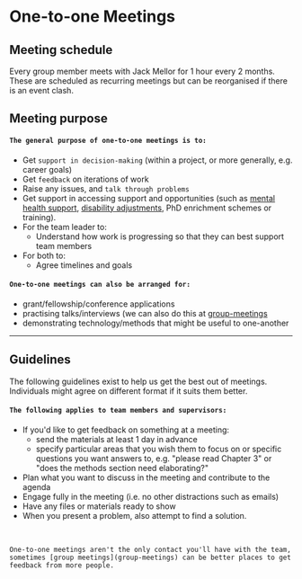 
# One-to-one Meetings


## Meeting schedule


Every group member meets with Jack Mellor for 1 hour every 2 months.
These are scheduled as recurring meetings but can be reorganised if there is an event clash.


## Meeting purpose

#### `The general purpose of one-to-one meetings is to:`
  -  Get `support in decision-making` (within a project, or more generally, e.g. career goals)
  -  Get `feedback` on iterations of work
  -  Raise any issues, and `talk through problems`
  -  Get support in accessing support and opportunities (such as [mental health support](https://www.bristol.ac.uk/students/support/wellbeing/), [disability adjustments](http://www.bristol.ac.uk/disability-services/), PhD enrichment schemes or training).
- For the team leader to:
  - Understand how work is progressing so that they can best support team members
- For both to:
  - Agree timelines and goals

#### `One-to-one meetings can also be arranged for:` 
  - grant/fellowship/conference applications 
  - practising talks/interviews (we can also do this at [group-meetings](group-meetings)
  - demonstrating technology/methods that might be useful to one-another

---

## Guidelines
The following guidelines exist to help us get the best out of meetings.
Individuals might agree on different format if it suits them better.

#### `The following applies to team members and supervisors:`
- If you'd like to get feedback on something at a meeting:
   - send the materials at least 1 day in advance 
   - specify particular areas that you wish them to focus on or specific questions you want answers to, e.g. "please read Chapter 3" or "does the methods section need elaborating?"
- Plan what you want to discuss in the meeting and contribute to the agenda
- Engage fully in the meeting (i.e. no other distractions such as emails)
- Have any files or materials ready to show
- When you present a problem, also attempt to find a solution.

&nbsp;

```{note} 
One-to-one meetings aren't the only contact you'll have with the team, sometimes [group meetings](group-meetings) can be better places to get feedback from more people.
```

### 
